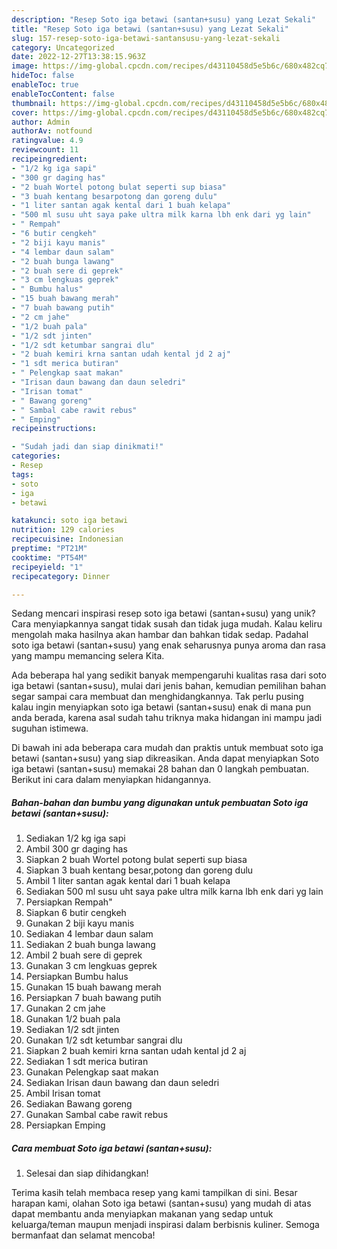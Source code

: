 ```yaml
---
description: "Resep Soto iga betawi (santan+susu) yang Lezat Sekali"
title: "Resep Soto iga betawi (santan+susu) yang Lezat Sekali"
slug: 157-resep-soto-iga-betawi-santansusu-yang-lezat-sekali
category: Uncategorized
date: 2022-12-27T13:38:15.963Z
image: https://img-global.cpcdn.com/recipes/d43110458d5e5b6c/680x482cq70/soto-iga-betawi-santansusu-foto-resep-utama.jpg
hideToc: false
enableToc: true
enableTocContent: false
thumbnail: https://img-global.cpcdn.com/recipes/d43110458d5e5b6c/680x482cq70/soto-iga-betawi-santansusu-foto-resep-utama.jpg
cover: https://img-global.cpcdn.com/recipes/d43110458d5e5b6c/680x482cq70/soto-iga-betawi-santansusu-foto-resep-utama.jpg
author: Admin
authorAv: notfound
ratingvalue: 4.9
reviewcount: 11
recipeingredient:
- "1/2 kg iga sapi"
- "300 gr daging has"
- "2 buah Wortel potong bulat seperti sup biasa"
- "3 buah kentang besarpotong dan goreng dulu"
- "1 liter santan agak kental dari 1 buah kelapa"
- "500 ml susu uht saya pake ultra milk karna lbh enk dari yg lain"
- " Rempah"
- "6 butir cengkeh"
- "2 biji kayu manis"
- "4 lembar daun salam"
- "2 buah bunga lawang"
- "2 buah sere di geprek"
- "3 cm lengkuas geprek"
- " Bumbu halus"
- "15 buah bawang merah"
- "7 buah bawang putih"
- "2 cm jahe"
- "1/2 buah pala"
- "1/2 sdt jinten"
- "1/2 sdt ketumbar sangrai dlu"
- "2 buah kemiri krna santan udah kental jd 2 aj"
- "1 sdt merica butiran"
- " Pelengkap saat makan"
- "Irisan daun bawang dan daun seledri"
- "Irisan tomat"
- " Bawang goreng"
- " Sambal cabe rawit rebus"
- " Emping"
recipeinstructions:

- "Sudah jadi dan siap dinikmati!"
categories:
- Resep
tags:
- soto
- iga
- betawi

katakunci: soto iga betawi 
nutrition: 129 calories
recipecuisine: Indonesian
preptime: "PT21M"
cooktime: "PT54M"
recipeyield: "1"
recipecategory: Dinner

---
```





Sedang mencari inspirasi resep soto iga betawi (santan+susu) yang unik? Cara menyiapkannya sangat tidak susah dan tidak juga mudah. Kalau keliru mengolah maka hasilnya akan hambar dan bahkan tidak sedap. Padahal soto iga betawi (santan+susu) yang enak seharusnya punya aroma dan rasa yang mampu memancing selera Kita.







Ada beberapa hal yang sedikit banyak mempengaruhi kualitas rasa dari soto iga betawi (santan+susu), mulai dari jenis bahan, kemudian pemilihan bahan segar sampai cara membuat dan menghidangkannya. Tak perlu pusing kalau ingin menyiapkan soto iga betawi (santan+susu) enak di mana pun anda berada, karena asal sudah tahu triknya maka hidangan ini mampu jadi suguhan istimewa.






Di bawah ini ada beberapa cara mudah dan praktis untuk membuat soto iga betawi (santan+susu) yang siap dikreasikan. Anda dapat menyiapkan Soto iga betawi (santan+susu) memakai 28 bahan dan 0 langkah pembuatan. Berikut ini cara dalam menyiapkan hidangannya.

<!--inarticleads1-->

##### Bahan-bahan dan bumbu yang digunakan untuk pembuatan Soto iga betawi (santan+susu):

1. Sediakan 1/2 kg iga sapi
1. Ambil 300 gr daging has
1. Siapkan 2 buah Wortel potong bulat seperti sup biasa
1. Siapkan 3 buah kentang besar,potong dan goreng dulu
1. Ambil 1 liter santan agak kental dari 1 buah kelapa
1. Sediakan 500 ml susu uht saya pake ultra milk karna lbh enk dari yg lain
1. Persiapkan  Rempah&#34;
1. Siapkan 6 butir cengkeh
1. Gunakan 2 biji kayu manis
1. Sediakan 4 lembar daun salam
1. Sediakan 2 buah bunga lawang
1. Ambil 2 buah sere di geprek
1. Gunakan 3 cm lengkuas geprek
1. Persiapkan  Bumbu halus
1. Gunakan 15 buah bawang merah
1. Persiapkan 7 buah bawang putih
1. Gunakan 2 cm jahe
1. Gunakan 1/2 buah pala
1. Sediakan 1/2 sdt jinten
1. Gunakan 1/2 sdt ketumbar sangrai dlu
1. Siapkan 2 buah kemiri krna santan udah kental jd 2 aj
1. Sediakan 1 sdt merica butiran
1. Gunakan  Pelengkap saat makan
1. Sediakan Irisan daun bawang dan daun seledri
1. Ambil Irisan tomat
1. Sediakan  Bawang goreng
1. Gunakan  Sambal cabe rawit rebus
1. Persiapkan  Emping




<!--inarticleads2-->

##### Cara membuat Soto iga betawi (santan+susu):


1. Selesai dan siap dihidangkan!



Terima kasih telah membaca resep yang kami tampilkan di sini. Besar harapan kami, olahan Soto iga betawi (santan+susu) yang mudah di atas dapat membantu anda menyiapkan makanan yang sedap untuk keluarga/teman maupun menjadi inspirasi dalam berbisnis kuliner. Semoga bermanfaat dan selamat mencoba!
